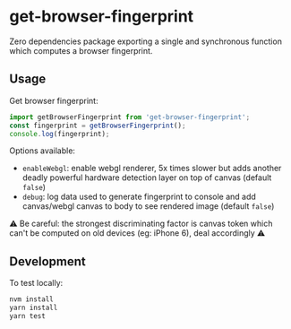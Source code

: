 # get-browser-fingerprint

Zero dependencies package exporting a single and synchronous function which computes a browser fingerprint.

## Usage

Get browser fingerprint:  
```js
import getBrowserFingerprint from 'get-browser-fingerprint';
const fingerprint = getBrowserFingerprint();
console.log(fingerprint);
```

Options available:
- `enableWebgl`: enable webgl renderer, 5x times slower but adds another deadly powerful hardware detection layer on top of canvas (default `false`)
- `debug`: log data used to generate fingerprint to console and add canvas/webgl canvas to body to see rendered image (default `false`)

⚠️ Be careful: the strongest discriminating factor is canvas token which can't be computed on old devices (eg: iPhone 6), deal accordingly ⚠️

## Development

To test locally:
```sh
nvm install
yarn install
yarn test
```